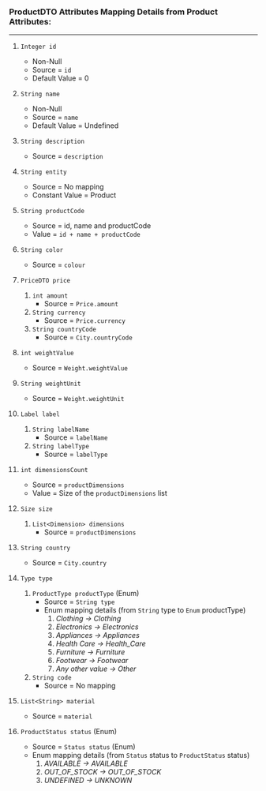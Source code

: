 ### ProductDTO Attributes Mapping Details from Product Attributes:

<hr>

1. `Integer id`
    * Non-Null
    * Source = `id`
    * Default Value = 0


2. `String name`
    * Non-Null
    * Source = `name`
    * Default Value = Undefined


3. `String description`
    * Source = `description`


4. `String entity`
    * Source = No mapping
    * Constant Value = Product


5. `String productCode`
    * Source = id, name and productCode
    * Value = `id + name + productCode`


6. `String color`
    * Source = `colour`


7. `PriceDTO price`
    1. `int amount`
        * Source = `Price.amount`
    2. `String currency`
        * Source = `Price.currency`
    3. `String countryCode`
        * Source = `City.countryCode`


8. `int weightValue`
    * Source = `Weight.weightValue`


9. `String weightUnit`
    * Source = `Weight.weightUnit`


10. `Label label`
    1. `String labelName`
       * Source = `labelName`
    2. `String labelType`
       * Source = `labelType`


11. `int dimensionsCount`
    * Source = `productDimensions`
    * Value = Size of the `productDimensions` list


12. `Size size`
    1. `List<Dimension> dimensions`
        * Source = `productDimensions`


13. `String country`
    * Source = `City.country`


14. `Type type`
    1. `ProductType productType` (Enum)
        * Source = `String type`
        * Enum mapping details (from `String` type to `Enum` productType)
            1. *Clothing           ->          Clothing*
            2. *Electronics        ->          Electronics*
            3. *Appliances         ->          Appliances*
            4. *Health Care        ->          Health_Care*
            5. *Furniture          ->          Furniture*
            6. *Footwear           ->          Footwear*
            7. *Any other value    ->          Other*
    2. `String code`
        * Source = No mapping


15. `List<String> material`
    * Source = `material`


16. `ProductStatus status` (Enum)
    * Source = `Status status` (Enum)
    * Enum mapping details (from `Status` status to `ProductStatus` status)
        1. *AVAILABLE         ->        AVAILABLE*
        2. *OUT_OF_STOCK      ->        OUT_OF_STOCK*
        3. *UNDEFINED         ->        UNKNOWN*
